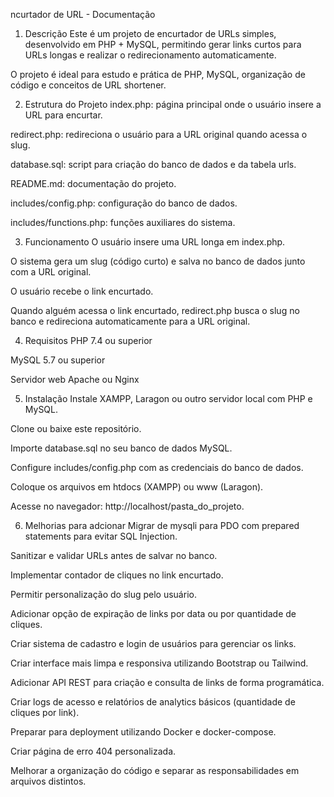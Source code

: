ncurtador de URL - Documentação
1. Descrição
Este é um projeto de encurtador de URLs simples, desenvolvido em PHP + MySQL, permitindo gerar links curtos para URLs longas e realizar o redirecionamento automaticamente.

O projeto é ideal para estudo e prática de PHP, MySQL, organização de código e conceitos de URL shortener.

2. Estrutura do Projeto
index.php: página principal onde o usuário insere a URL para encurtar.

redirect.php: redireciona o usuário para a URL original quando acessa o slug.

database.sql: script para criação do banco de dados e da tabela urls.

README.md: documentação do projeto.

includes/config.php: configuração do banco de dados.

includes/functions.php: funções auxiliares do sistema.

3. Funcionamento
O usuário insere uma URL longa em index.php.

O sistema gera um slug (código curto) e salva no banco de dados junto com a URL original.

O usuário recebe o link encurtado.

Quando alguém acessa o link encurtado, redirect.php busca o slug no banco e redireciona automaticamente para a URL original.

4. Requisitos
PHP 7.4 ou superior

MySQL 5.7 ou superior

Servidor web Apache ou Nginx

5. Instalação
Instale XAMPP, Laragon ou outro servidor local com PHP e MySQL.

Clone ou baixe este repositório.

Importe database.sql no seu banco de dados MySQL.

Configure includes/config.php com as credenciais do banco de dados.

Coloque os arquivos em htdocs (XAMPP) ou www (Laragon).

Acesse no navegador: http://localhost/pasta_do_projeto.

6. Melhorias para adcionar
Migrar de mysqli para PDO com prepared statements para evitar SQL Injection.

Sanitizar e validar URLs antes de salvar no banco.

Implementar contador de cliques no link encurtado.

Permitir personalização do slug pelo usuário.

Adicionar opção de expiração de links por data ou por quantidade de cliques.

Criar sistema de cadastro e login de usuários para gerenciar os links.

Criar interface mais limpa e responsiva utilizando Bootstrap ou Tailwind.

Adicionar API REST para criação e consulta de links de forma programática.

Criar logs de acesso e relatórios de analytics básicos (quantidade de cliques por link).

Preparar para deployment utilizando Docker e docker-compose.

Criar página de erro 404 personalizada.

Melhorar a organização do código e separar as responsabilidades em arquivos distintos.
